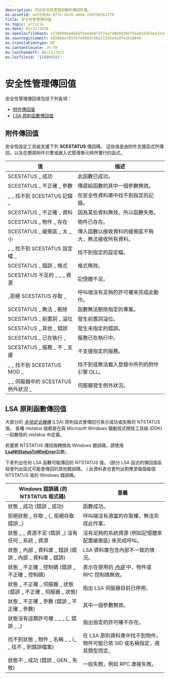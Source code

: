 ```yaml
---
description: 列出安全性管理函數所傳回的值。
ms.assetid: ee55364e-8ffe-4a78-a49a-250756561770
title: 安全性管理傳回值
ms.topic: article
ms.date: 05/31/2018
ms.openlocfilehash: cf20090ed4bbdfbeebb8fd77eafa8b9430df5aa816463ee32adb25116c7c3bd2
ms.sourcegitcommit: e858bbe701567d4583c50a11326e42d7ea51804b
ms.translationtype: MT
ms.contentlocale: zh-TW
ms.lasthandoff: 08/11/2021
ms.locfileid: "118894251"
---
```

# <a name="security-management-return-values"></a>安全性管理傳回值

安全性管理傳回值包括下列各項：

-   [附件傳回值](#attachment-return-values)
-   [LSA 原則函數傳回值](#lsa-policy-function-return-values)

## <a name="attachment-return-values"></a>附件傳回值

安全性設定工具組支援下列 **SCESTATUS** 傳回碼。 這些值是由附件支援函式所傳回，以及在撰寫附件引擎或嵌入式管理單元時所實行的函式。



| 值                            | 描述                                                                                      |
|----------------------------------|--------------------------------------------------------------------------------------------------|
| SCESTATUS \_ 成功               | 此函數已成功。                                                                          |
| SCESTATUS \_ 不正確 \_ 參數    | 傳遞給函數的其中一個參數無效。                                      |
| \_ \_ 找不到 SCESTATUS 記錄 \_    | 在安全性資料庫中找不到指定的記錄。                                     |
| SCESTATUS \_ 不正確 \_ 資料         | 因為某些資料無效，所以函數失敗。                                             |
| SCESTATUS \_ 物件 \_ 存在        | 物件已存在。                                                                       |
| SCESTATUS \_ 緩衝區 \_ 太 \_ 小    | 傳入函數以接收資料的緩衝區不夠大，無法接收所有資料。 |
| \_ \_ 找不到 SCESTATUS 設定檔 \_   | 找不到指定的設定檔。                                                             |
| SCESTATUS \_ 錯誤 \_ 格式           | 格式無效。                                                                         |
| SCESTATUS 不足的 \_ \_ \_ 資源 | 記憶體不足。                                                                    |
| \_拒絕 SCESTATUS 存取 \_        | 呼叫端沒有足夠的許可權來完成此動作。                          |
| SCESTATUS \_ 無法 \_ 刪除          | 函數無法刪除指定的專案。                                                   |
| SCESTATUS \_ 前置詞 \_ 溢位      | 發生前置詞溢位。                                                                      |
| SCESTATUS \_ 其他 \_ 錯誤          | 發生未指定的錯誤。                                                               |
| SCESTATUS \_ 已在執行 \_      | 服務已在執行中。                                                                  |
| SCESTATUS \_ 服務 \_ 不 \_ 支援 | 不支援指定的服務。                                                          |
| \_ \_ 找不到 SCESTATUS MOD \_       | 找不到或無法載入登錄中所列的附件引擎 DLL。      |
| \_ \_ 伺服器中的 SCESTATUS 例外狀況 \_ | 伺服器發生例外狀況。                                                             |



 

## <a name="lsa-policy-function-return-values"></a>LSA 原則函數傳回值

大部分的 [*本地安全機構*](/windows/desktop/SecGloss/l-gly) (LSA) 原則函式會傳回可表示成功或失敗的 NTSTATUS 值。 各種 ntstatus 值都是在與 Microsoft Windows 驅動程式開發工具組 (DDK) 一起散發的 ntstatus 中定義。

若要將 NTSTATUS 傳回值轉換為 Windows 錯誤碼，請使用 [**LsaNtStatusToWinError**](/windows/desktop/api/Ntsecapi/nf-ntsecapi-lsantstatustowinerror)函數。

下表列出任何 LSA 函數可能傳回的 NTSTATUS 值。  (部分 LSA 函式的傳回值區段會列出函式可能會傳回的其他錯誤碼。 ) 此資料表也會列出對應至每個每個 NTSTATUS 值的 Windows 錯誤碼。



| Windows 錯誤碼 (的 NTSTATUS 程式碼)                                         | 意義                                                                                                                                 |
|---------------------------------------------------------------------------|-----------------------------------------------------------------------------------------------------------------------------------------|
| 狀態 \_ 成功 (錯誤 \_ 成功) <br/>                               | 函數成功。                                                                                                            |
| 拒絕狀態 \_ 存取 \_ (\_ 拒絕存取錯誤 \_) <br/>                 | 呼叫端沒有適當的存取權，無法完成此作業。                                                                  |
| 狀態 \_ \_ 資源不足 (錯誤 \_) 沒有任何 \_ 系統 \_ 資源<br/> | 沒有足夠的系統資源 (例如記憶體來配置緩衝區) 來完成呼叫。                                        |
| 狀態 \_ 內部 \_ 資料庫 \_ 錯誤 (錯誤 \_ 內部 \_ 資料庫 \_ 錯誤) <br/>       | LSA 資料庫包含內部不一致的情況。                                                                                    |
| 狀態 \_ 不正確 \_ 控制碼 (錯誤 \_ 不正確 \_ 控制碼) <br/>               | 表示在使用的 [*內容*](/windows/desktop/SecGloss/c-gly) 中，物件或 RPC 控制碼無效。     |
| 狀態 \_ 不正確 \_ 伺服器 \_ 狀態 (錯誤 \_ 不正確 \_ 伺服器 \_ 狀態) <br/> | 指出 LSA 伺服器目前已停用。                                                                                         |
| 狀態 \_ 不正確 \_ 參數 (錯誤 \_ 不正確 \_ 參數) <br/>         | 其中一個參數無效。                                                                                                     |
| 狀態沒有這類許可權 \_ \_ \_ (\_ 錯誤 \_ \_) <br/>       | 指出指定的許可權不存在。                                                                                         |
| 找不到狀態 \_ 物件 \_ 名稱 \_ \_ (\_ \_ 找不 \_ 到錯誤檔案) <br/>     | 在 LSA 原則資料庫中找不到物件。 物件可能已依 SID 或名稱指定，視其類型而定。 |
| 狀態不 \_ 成功 (錯誤 \_ GEN \_ 失敗) <br/>                     | 一般失敗，例如 RPC 連接失敗。                                                                                        |



 

 

